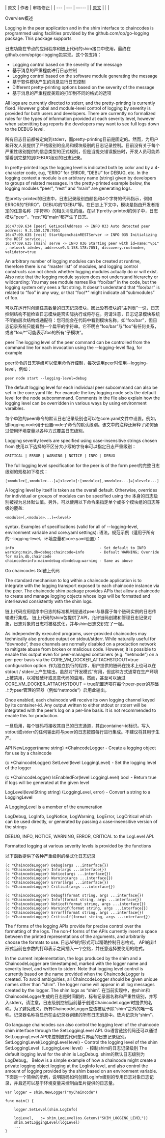 
| 原文 | 作者 | 审核修正 |
| --- | --- | —--- |
| [原文](http://hyperledger-fabric.readthedocs.io/en/latest/configtx.html) |  |  |

Overview概述

Logging in the peer application and in the shim interface to chaincodes is programmed using facilities provided by the github.com/op/go-logging package. This package supports

日志功能在节点的应用程序和链上代码的shim接口中使用，最终在github.com/op/go-logging包实现。这个包支持：

* Logging control based on the severity of the message
* 基于消息的严重程度进行日志控制
* Logging control based on the software module generating the message
* 基于软件模块产生的消息进行日志控制
* Different pretty-printing options based on the severity of the message
* 基于消息的严重程度美观的打印到不同的格式的选项

All logs are currently directed to stderr, and the pretty-printing is currently fixed. However global and module-level control of logging by severity is provided for both users and developers. There are currently no formalized rules for the types of information provided at each severity level, however when submitting bug reports the developers may want to see full logs down to the DEBUG level.

所有日志目前都被定向到stderr，而pretty-printing目前是固定的。然而，为用户和开发人员提供了严格级别的全局和模块级别的日志记录控制。目前没有关于每个严重性级别提供的信息类型的正式规则，但是当提交错误报告时，开发人员可能希望看到完整的到DEBUG级别的日志记录。

In pretty-printed logs the logging level is indicated both by color and by a 4-character code, e.g, “ERRO” for ERROR, “DEBU” for DEBUG, etc. In the logging context a module is an arbitrary name (string) given by developers to groups of related messages. In the pretty-printed example below, the logging modules “peer”, “rest” and “main” are generating logs.

在pretty-printed的日志中，日志记录级别由颜色和4个字符的代码指示，例如ERROR的“ERRO”，DEBUG的“DEBU”等。在日志上下文中，模块是指由开发者指定的任意名称（字符串）的相关消息的组。在以下pretty-printed的例子中，日志模块“peer”，“rest”和“main”都产生了日志。
~~~
16:47:09.634 [peer] GetLocalAddress -> INFO 033 Auto detected peer address: 9.3.158.178:7051
16:47:09.635 [rest] StartOpenchainRESTServer -> INFO 035 Initializing the REST service...
16:47:09.635 [main] serve -> INFO 036 Starting peer with id=name:"vp1" , network id=dev, address=9.3.158.178:7051, discovery.rootnode=, validator=true
~~~

An arbitrary number of logging modules can be created at runtime, therefore there is no “master list” of modules, and logging control constructs can not check whether logging modules actually do or will exist. Also note that the logging module system does not understand hierarchy or wildcarding: You may see module names like “foo/bar” in the code, but the logging system only sees a flat string. It doesn’t understand that “foo/bar” is related to “foo” in any way, or that “foo/*” might indicate all “submodules” of foo.

可以在运行时创建任意数量的日志记录模块，因此没有模块的“主列表”一说，日志控制结构不能检查日志模块是否实际执行或将存在。另请注意，日志记录模块系统不明白层次结构或通配符：您可能会在代码中看到模块名称，如“foo/bar”，但日志记录系统只能看到一个扁平的字符串。它不明白“foo/bar”与“foo”有任何关系，或者“foo/*”可能表示foo的所有“子模块”。

peer
The logging level of the peer command can be controlled from the command line for each invocation using the --logging-level flag, for example

peer命令的日志等级可以使用命令行控制，每次调用peer时使用--logging-level，例如：
~~~
peer node start --logging-level=debug
~~~

The default logging level for each individual peer subcommand can also be set in the core.yaml file. For example the key logging.node sets the default level for the node subcommmand. Comments in the file also explain how the logging level can be overridden in various ways by using environment varaibles.

每个单独的peer命令的默认日志记录级别也可以在core.yaml文件中设置。例如，键logging.node用于设置node子命令的默认级别。该文中的注释还解释了如何通过使用环境变量以各种方式覆盖日志级别。

Logging severity levels are specified using case-insensitive strings chosen from
使用以下选择的不区分大小写的字符串可以指定日志严重级别：
~~~
CRITICAL | ERROR | WARNING | NOTICE | INFO | DEBUG
~~~
The full logging level specification for the peer is of the form
peer的完整日志级别的规格如下格式：
~~~
[<module>[,<module>...]=]<level>[:[<module>[,<module>...]=]<level>...]
~~~
A logging level by itself is taken as the overall default. Otherwise, overrides for individual or groups of modules can be specified using the
本身的日志级别被视为总体默认值。另外，可以使用以下命令来指定单个或多个模块组的日志等级的覆盖:
~~~
<module>[,<module>...]=<level>
~~~
syntax. Examples of specifications (valid for all of --logging-level, environment variable and core.yaml settings):
语法。规范示例（适用于所有的--logging-level，环境变量和core.yaml设置）：
~~~
info                                       - Set default to INFO
warning:main,db=debug:chaincode=info       - Default WARNING; Override for main,db,chaincode
chaincode=info:main=debug:db=debug:warning - Same as above
~~~
Go chaincodes
Go链上代码

The standard mechanism to log within a chaincode application is to integrate with the logging transport exposed to each chaincode instance via the peer. The chaincode shim package provides APIs that allow a chaincode to create and manage logging objects whose logs will be formatted and interleaved consistently with the shim logs.

链上代码应用程序中日志的标准机制是通过peer与暴露于每个链码实例的日志传输进行集成。 链上代码的shim包提供了API，允许链码创建和管理日志记录对象，日志对象的日志将被格式化，并与shim日志交织在了一起。

As independently executed programs, user-provided chaincodes may technically also produce output on stdout/stderr. While naturally useful for “devmode”, these channels are normally disabled on a production network to mitigate abuse from broken or malicious code. However, it is possible to enable this output even for peer-managed containers (e.g. “netmode”) on a per-peer basis via the CORE_VM_DOCKER_ATTACHSTDOUT=true configuration option.
作为独立执行的程序，用户提供的链码在技术上也可以在stdout / stderr上产生输出。虽然对“开发模式”有用，但这种方式通常在生产环境上被禁用，以减轻破坏或恶意代码的滥用。然而，甚至可以通过CORE_VM_DOCKER_ATTACHSTDOUT = true配置选项在每个peer-peer的基础上为peer管理的容器（例如“netmode”）启用此输出。

Once enabled, each chaincode will receive its own logging channel keyed by its container-id. Any output written to either stdout or stderr will be integrated with the peer’s log on a per-line basis. It is not recommended to enable this for production.

一旦启用，每个链码将接收其自己的日志通道，其由container-id标识。写入stdout或stderr的任何输出将与peer的日志按照每行进行集成。不建议将其用于生产。

API
NewLogger(name string) *ChaincodeLogger - Create a logging object for use by a chaincode

(c *ChaincodeLogger) SetLevel(level LoggingLevel) - Set the logging level of the logger

(c *ChaincodeLogger) IsEnabledFor(level LoggingLevel) bool - Return true if logs will be generated at the given level

LogLevel(levelString string) (LoggingLevel, error) - Convert a string to a LoggingLevel

A LoggingLevel is a member of the enumeration

LogDebug, LogInfo, LogNotice, LogWarning, LogError, LogCritical
which can be used directly, or generated by passing a case-insensitive version of the strings

DEBUG, INFO, NOTICE, WARNING, ERROR, CRITICAL
to the LogLevel API.

Formatted logging at various severity levels is provided by the functions

以下函数提供了各种严重级别的格式化日志记录
~~~
(c *ChaincodeLogger) Debug(args ...interface{})
(c *ChaincodeLogger) Info(args ...interface{})
(c *ChaincodeLogger) Notice(args ...interface{})
(c *ChaincodeLogger) Warning(args ...interface{})
(c *ChaincodeLogger) Error(args ...interface{})
(c *ChaincodeLogger) Critical(args ...interface{})

(c *ChaincodeLogger) Debugf(format string, args ...interface{})
(c *ChaincodeLogger) Infof(format string, args ...interface{})
(c *ChaincodeLogger) Noticef(format string, args ...interface{})
(c *ChaincodeLogger) Warningf(format string, args ...interface{})
(c *ChaincodeLogger) Errorf(format string, args ...interface{})
(c *ChaincodeLogger) Criticalf(format string, args ...interface{})
~~~
The f forms of the logging APIs provide for precise control over the formatting of the logs. The non-f forms of the APIs currently insert a space between the printed representations of the arguments, and arbitrarily choose the formats to use.
日志API的f形式可以精确控制日志格式。 API的非f形式当前在参数的打印表示之间插入一个空格，并任意选择要使用的格式。

In the current implementation, the logs produced by the shim and a ChaincodeLogger are timestamped, marked with the logger name and severity level, and written to stderr. Note that logging level control is currently based on the name provided when the ChaincodeLogger is created. To avoid ambiguities, all ChaincodeLogger should be given unique names other than “shim”. The logger name will appear in all log messages created by the logger. The shim logs as “shim”.
在当前实现中，由shim和ChaincodeLogger生成的日志是时间戳的，标有记录器名称和严重性级别，并写入stderr。请注意，日志级别控制当前基于创建ChaincodeLogger时提供的名称。为了避免歧义，所有ChaincodeLogger应该被赋予除“shim”之外的唯一名称。记录器名称将显示在由记录器创建的所有日志消息中。垫片记录为“shim”。

Go language chaincodes can also control the logging level of the chaincode shim interface through the SetLoggingLevel API.
Go语言链接代码还可以通过SetLoggingLevel API来控制链式代码垫片界面的日志记录级别。
SetLoggingLevel(LoggingLevel level) - Control the logging level of the shim
SetLoggingLevel（LoggingLevel level） - 控制shim的日志记录级别
The default logging level for the shim is LogDebug.
shim的默认日志级别为LogDebug。
Below is a simple example of how a chaincode might create a private logging object logging at the LogInfo level, and also control the amount of logging provided by the shim based on an environment variable.
下面是一个简单的示例，说明链码如何创建LogInfo级别的专用日志对象日志记录，并且还可以基于环境变量来控制由垫片提供的日志量。
~~~
var logger = shim.NewLogger("myChaincode")

func main() {

    logger.SetLevel(shim.LogInfo)

    logLevel, _ := shim.LogLevel(os.Getenv("SHIM_LOGGING_LEVEL"))
    shim.SetLoggingLevel(logLevel)
    ...
}
~~~
